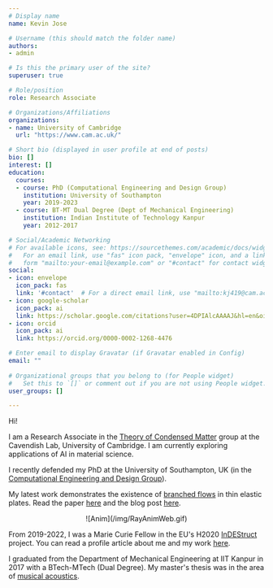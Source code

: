 ```yaml
---
# Display name
name: Kevin Jose

# Username (this should match the folder name)
authors:
- admin

# Is this the primary user of the site?
superuser: true

# Role/position
role: Research Associate

# Organizations/Affiliations
organizations:
- name: University of Cambridge
  url: "https://www.cam.ac.uk/"

# Short bio (displayed in user profile at end of posts)
bio: []
interest: []
education:
  courses:
  - course: PhD (Computational Engineering and Design Group)
    institution: University of Southampton
    year: 2019-2023
  - course: BT-MT Dual Degree (Dept of Mechanical Engineering)
    institution: Indian Institute of Technology Kanpur
    year: 2012-2017

# Social/Academic Networking
# For available icons, see: https://sourcethemes.com/academic/docs/widgets/#icons
#   For an email link, use "fas" icon pack, "envelope" icon, and a link in the
#   form "mailto:your-email@example.com" or "#contact" for contact widget.
social:
- icon: envelope
  icon_pack: fas
  link: '#contact'  # For a direct email link, use "mailto:kj419@cam.ac.uk".
- icon: google-scholar
  icon_pack: ai
  link: https://scholar.google.com/citations?user=4DPIAlcAAAAJ&hl=en&oi=sra
- icon: orcid
  icon_pack: ai
  link: https://orcid.org/0000-0002-1268-4476

# Enter email to display Gravatar (if Gravatar enabled in Config)
email: ""
  
# Organizational groups that you belong to (for People widget)
#   Set this to `[]` or comment out if you are not using People widget.  
user_groups: []

---
```

Hi!

I am a Research Associate in the [Theory of Condensed Matter](https://www.tcm.phy.cam.ac.uk/) group at the Cavendish Lab, University of Cambridge. I am currently exploring applications of AI in material science.

I recently defended my PhD at the University of Southampton, UK (in the [Computational Engineering and Design Group](https://www.southampton.ac.uk/engineering/research/groups/ced.page)).

My latest work demonstrates the existence of [branched flows](https://physicstoday.scitation.org/doi/10.1063/PT.3.4902) in thin elastic plates. Read the paper [here](https://www.nature.com/articles/s42005-022-00917-z) and the blog post [here](https://go.nature.com/3GuJ5iZ).
<center>![Anim](/img/RayAnimWeb.gif)</center>

From 2019-2022, I was a Marie Curie Fellow in the EU's H2020 [InDEStruct](https://indestruct.eu) project. You can read a profile article about me and my work [here](https://indestruct.eu/kevin-now-i-see-structures-everywhere/).

I graduated from the Department of Mechanical Engineering at IIT Kanpur in 2017 with a BTech-MTech (Dual Degree). My master's thesis was in the area of [musical acoustics](https://pubs.aip.org/asa/jasa/article/143/5/3184/671858/Acoustics-of-Idakka-An-Indian-snare-drum-with).
